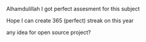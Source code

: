 Alhamdulillah I got perfect assesment for this subject

Hope I can create 365 (perfect) streak on this year

any idea for open source project? 